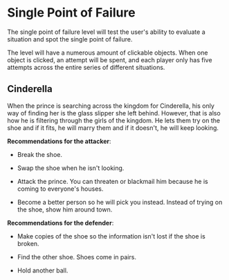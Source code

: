 # Single Point of Failure

The single point of failure level will test the user's ability to evaluate a situation and spot the single point of failure. 

The level will have a numerous amount of clickable objects. When one object is clicked, an attempt will be spent, and each player only has five attempts across the entire series of different situations. 

## Cinderella

When the prince is searching across the kingdom for Cinderella, his only way of finding her is the glass slipper she left behind. However, that is also how he is filtering through the girls of the kingdom. He lets them try on the shoe and if it fits, he will marry them and if it doesn't, he will keep looking.

**Recommendations for the attacker**:

- Break the shoe.

- Swap the shoe when he isn't looking.

- Attack the prince. You can threaten or blackmail him because he is coming to everyone's houses.

- Become a better person so he will pick you instead. Instead of trying on the shoe, show him around town.

**Recommendations for the defender**:

- Make copies of the shoe so the information isn't lost if the shoe is broken.

- Find the other shoe. Shoes come in pairs.

- Hold another ball.
